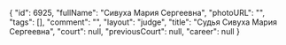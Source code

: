 {
    "id": 6925,
    "fullName": "Сивуха Мария Сергеевна",
    "photoURL": "",
    "tags": [],
    "comment": "",
    "layout": "judge",
    "title": "Судья Сивуха Мария Сергеевна",
    "court": null,
    "previousCourt": null,
    "career": null
}